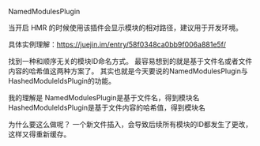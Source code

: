 NamedModulesPlugin

当开启 HMR 的时候使用该插件会显示模块的相对路径，建议用于开发环境。

具体实例理解：https://juejin.im/entry/58f0348ca0bb9f006a881e5f/

找到一种和顺序无关的模块ID命名方式。
最容易想到的就是基于文件名或者文件内容的哈希值这两种方案了。
其实也就是今天要说的NamedModulesPlugin与HashedModuleIdsPlugin的功能。

我的理解是
NamedModulesPlugin是基于文件名，得到模块名
HashedModuleIdsPlugin是基于文件内容的哈希值，得到模块名

为什么要这么做呢？
一个新文件插入，会导致后续所有模块的ID都发生了更改，这样又得重新缓存。



